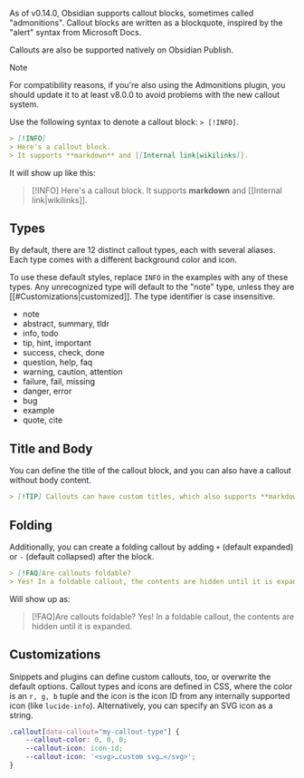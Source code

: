 As of v0.14.0, Obsidian supports callout blocks, sometimes called "admonitions". Callout blocks are written as a blockquote, inspired by the "alert" syntax from Microsoft Docs.

Callouts are also be supported natively on Obsidian Publish.

> [!NOTE]
> For compatibility reasons, if you're also using the Admonitions plugin, you should update it to at least v8.0.0 to avoid problems with the new callout system.

Use the following syntax to denote a callout block: `> [!INFO]`.

```markdown
> [!INFO]
> Here's a callout block.
> It supports **markdown** and [[Internal link|wikilinks]].
```

It will show up like this:

> [!INFO]
> Here's a callout block.
> It supports **markdown** and [[Internal link|wikilinks]].

## Types

By default, there are 12 distinct callout types, each with several aliases. Each type comes with a different background color and icon.

To use these default styles, replace `INFO` in the examples with any of these types. Any unrecognized type will default to the "note" type, unless they are [[#Customizations|customized]]. The type identifier is case insensitive.

- note
- abstract, summary, tldr
- info, todo
- tip, hint, important
- success, check, done
- question, help, faq
- warning, caution, attention
- failure, fail, missing
- danger, error
- bug
- example
- quote, cite

## Title and Body

You can define the title of the callout block, and you can also have a callout without body content.

```markdown
> [!TIP] Callouts can have custom titles, which also supports **markdown**!
```

## Folding

Additionally, you can create a folding callout by adding `+` (default expanded) or `-` (default collapsed) after the block.

```markdown
> [!FAQ]Are callouts foldable?
> Yes! In a foldable callout, the contents are hidden until it is expanded.
```

Will show up as:

> [!FAQ]Are callouts foldable?
> Yes! In a foldable callout, the contents are hidden until it is expanded.

## Customizations

Snippets and plugins can define custom callouts, too, or overwrite the default options. Callout types and icons are defined in CSS, where the color is an `r, g, b` tuple and the icon is the icon ID from any internally supported icon (like `lucide-info`). Alternatively, you can specify an SVG icon as a string.

```CSS
.callout[data-callout="my-callout-type"] {
    --callout-color: 0, 0, 0;
    --callout-icon: icon-id;
    --callout-icon: '<svg>…custom svg…</svg>';
}
```
